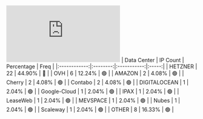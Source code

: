 ![Diagramm](https://github.com/obajay/StateSync-snapshots/blob/main/Projects/Comdex/1/README.md)
| Data Center | IP Count | Percentage | Freq |
|:------------:|:--------:|:-----------:|:-----:|
| HETZNER | 22 | 44.90% | 🔴 |
| OVH | 6 | 12.24% | 🟢 |
| AMAZON | 2 | 4.08% | 🟢 |
| Cherry | 2 | 4.08% | 🟢 |
| Contabo | 2 | 4.08% | 🟢 |
| DIGITALOCEAN | 1 | 2.04% | 🟢 |
| Google-Cloud | 1 | 2.04% | 🟢 |
| IPAX | 1 | 2.04% | 🟢 |
| LeaseWeb | 1 | 2.04% | 🟢 |
| MEVSPACE | 1 | 2.04% | 🟢 |
| Nubes | 1 | 2.04% | 🟢 |
| Scaleway | 1 | 2.04% | 🟢 |
| OTHER | 8 | 16.33% | 🟢 |